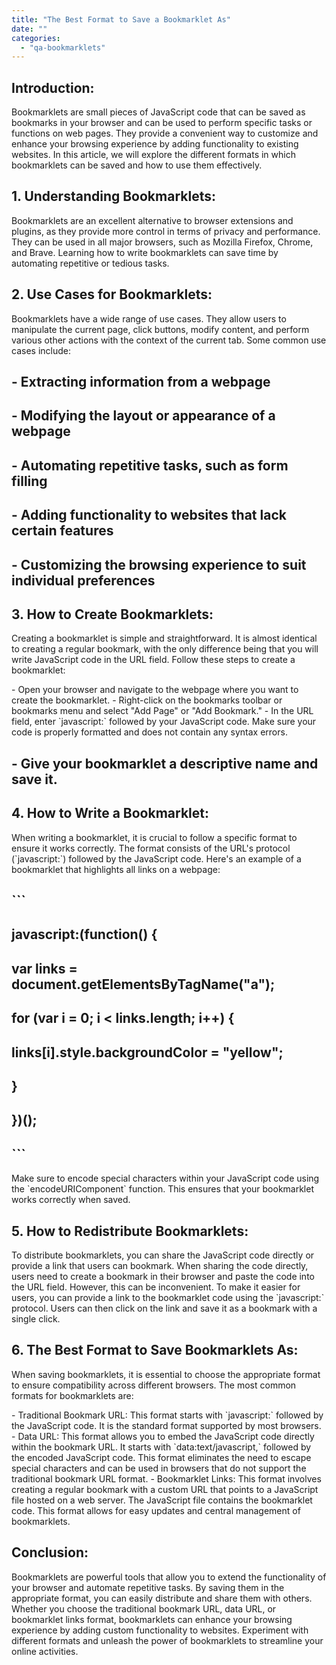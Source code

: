 ```yaml
---
title: "The Best Format to Save a Bookmarklet As"
date: ""
categories: 
  - "qa-bookmarklets"
---
```


## Introduction:

Bookmarklets are small pieces of JavaScript code that can be saved as bookmarks in your browser and can be used to perform specific tasks or functions on web pages. They provide a convenient way to customize and enhance your browsing experience by adding functionality to existing websites. In this article, we will explore the different formats in which bookmarklets can be saved and how to use them effectively.

## 1\. Understanding Bookmarklets:

Bookmarklets are an excellent alternative to browser extensions and plugins, as they provide more control in terms of privacy and performance. They can be used in all major browsers, such as Mozilla Firefox, Chrome, and Brave. Learning how to write bookmarklets can save time by automating repetitive or tedious tasks.

## 2\. Use Cases for Bookmarklets:

Bookmarklets have a wide range of use cases. They allow users to manipulate the current page, click buttons, modify content, and perform various other actions with the context of the current tab. Some common use cases include:

## \- Extracting information from a webpage

## \- Modifying the layout or appearance of a webpage

## \- Automating repetitive tasks, such as form filling

## \- Adding functionality to websites that lack certain features

## \- Customizing the browsing experience to suit individual preferences

## 3\. How to Create Bookmarklets:

Creating a bookmarklet is simple and straightforward. It is almost identical to creating a regular bookmark, with the only difference being that you will write JavaScript code in the URL field. Follow these steps to create a bookmarklet:

\- Open your browser and navigate to the webpage where you want to create the bookmarklet. - Right-click on the bookmarks toolbar or bookmarks menu and select "Add Page" or "Add Bookmark." - In the URL field, enter \`javascript:\` followed by your JavaScript code. Make sure your code is properly formatted and does not contain any syntax errors.

## \- Give your bookmarklet a descriptive name and save it.

## 4\. How to Write a Bookmarklet:

When writing a bookmarklet, it is crucial to follow a specific format to ensure it works correctly. The format consists of the URL's protocol (\`javascript:\`) followed by the JavaScript code. Here's an example of a bookmarklet that highlights all links on a webpage:

## \`\`\`

## javascript:(function() {

## var links = document.getElementsByTagName("a");

## for (var i = 0; i < links.length; i++) {

## links\[i\].style.backgroundColor = "yellow";

## }

## })();

## \`\`\`

Make sure to encode special characters within your JavaScript code using the \`encodeURIComponent\` function. This ensures that your bookmarklet works correctly when saved.

## 5\. How to Redistribute Bookmarklets:

To distribute bookmarklets, you can share the JavaScript code directly or provide a link that users can bookmark. When sharing the code directly, users need to create a bookmark in their browser and paste the code into the URL field. However, this can be inconvenient. To make it easier for users, you can provide a link to the bookmarklet code using the \`javascript:\` protocol. Users can then click on the link and save it as a bookmark with a single click.

## 6\. The Best Format to Save Bookmarklets As:

When saving bookmarklets, it is essential to choose the appropriate format to ensure compatibility across different browsers. The most common formats for bookmarklets are:

\- Traditional Bookmark URL: This format starts with \`javascript:\` followed by the JavaScript code. It is the standard format supported by most browsers. - Data URL: This format allows you to embed the JavaScript code directly within the bookmark URL. It starts with \`data:text/javascript,\` followed by the encoded JavaScript code. This format eliminates the need to escape special characters and can be used in browsers that do not support the traditional bookmark URL format. - Bookmarklet Links: This format involves creating a regular bookmark with a custom URL that points to a JavaScript file hosted on a web server. The JavaScript file contains the bookmarklet code. This format allows for easy updates and central management of bookmarklets.

## Conclusion:

Bookmarklets are powerful tools that allow you to extend the functionality of your browser and automate repetitive tasks. By saving them in the appropriate format, you can easily distribute and share them with others. Whether you choose the traditional bookmark URL, data URL, or bookmarklet links format, bookmarklets can enhance your browsing experience by adding custom functionality to websites. Experiment with different formats and unleash the power of bookmarklets to streamline your online activities.
